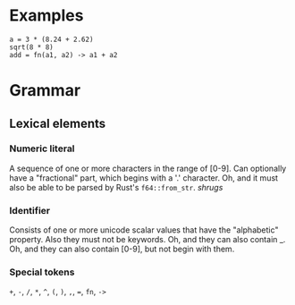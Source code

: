 # Examples

```
a = 3 * (8.24 + 2.62)
sqrt(8 * 8)
add = fn(a1, a2) -> a1 + a2
```

# Grammar

## Lexical elements

### Numeric literal
A sequence of one or more characters in the range of [0-9].
Can optionally have a "fractional" part, which begins with a '.' character.
Oh, and it must also be able to be parsed by Rust's `f64::from_str`. *shrugs*

### Identifier
Consists of one or more unicode scalar values that have the "alphabetic" property.
Also they must not be keywords. Oh, and they can also contain _.
Oh, and they can also contain [0-9], but not begin with them.

### Special tokens
`+`, `-`, `/`, `*`, `^`, `(`, `)`, `,`, `=`, `fn`, `->`